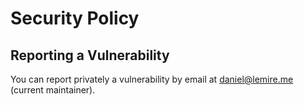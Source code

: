 # Security Policy

## Reporting a Vulnerability

You can report privately a vulnerability by email at daniel@lemire.me (current maintainer).
